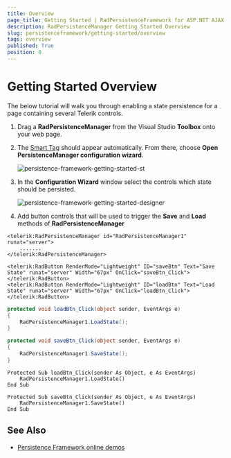 ```yaml
---
title: Overview
page_title: Getting Started | RadPersistenceFramework for ASP.NET AJAX Documentation
description: RadPersistenceManager Getting Started Overview
slug: persistenceframework/getting-started/overview
tags: overview
published: True
position: 0
---
```


# Getting Started Overview



The below tutorial will walk you through enabling a state persistence for a page containing several Telerik controls.

1. Drag a **RadPersistenceManager** from the Visual Studio **Toolbox** onto your web page.

2. The [Smart Tag]() should appear automatically. From there, choose **Open PersistenceManager configuration wizard**.

	![persistence-framework-getting-started-st](images/persistence-framework-getting-started-st.png)

3. In the **Configuration Wizard** window select the controls which state should be persisted.

	![persistence-framework-getting-started-designer](images/persistence-framework-getting-started-designer.png)

4. Add button controls that will be used to trigger the **Save** and **Load** methods of **RadPersistenceManager**

````ASP.NET
<telerik:RadPersistenceManager id="RadPersistenceManager1" runat="server">
	.......
</telerik:RadPersistenceManager>

<telerik:RadButton RenderMode="Lightweight" ID="saveBtn" Text="Save State" runat="server" Width="67px" OnClick="saveBtn_Click">
</telerik:RadButton>
<telerik:RadButton RenderMode="Lightweight" ID="loadBtn" Text="Load State" runat="server" Width="67px" OnClick="loadBtn_Click">
</telerik:RadButton>
````
````C#
protected void loadBtn_Click(object sender, EventArgs e)
{
	RadPersistenceManager1.LoadState();
}

protected void saveBtn_Click(object sender, EventArgs e)
{
	RadPersistenceManager1.SaveState();
}
````
````VB
Protected Sub loadBtn_Click(sender As Object, e As EventArgs)
	RadPersistenceManager1.LoadState()
End Sub

Protected Sub saveBtn_Click(sender As Object, e As EventArgs)
	RadPersistenceManager1.SaveState()
End Sub
````


## See Also

 * [Persistence Framework online demos](https://demos.telerik.com/aspnet-ajax/persistence-framework/examples/overview/defaultcs.aspx)
